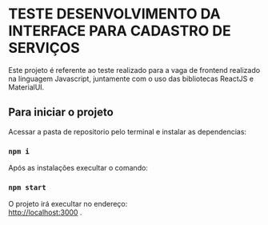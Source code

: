 # TESTE DESENVOLVIMENTO DA INTERFACE PARA CADASTRO DE SERVIÇOS

Este projeto é referente ao teste realizado para a vaga de frontend realizado na linguagem Javascript, juntamente com o uso das bibliotecas ReactJS e MaterialUI.

## Para iniciar o projeto

Acessar a pasta de repositorio pelo terminal e instalar as dependencias:

### `npm i`

Após as instalações execultar o comando:

### `npm start`


O projeto irá execultar no endereço:\
[http://localhost:3000](http://localhost:3000) .
